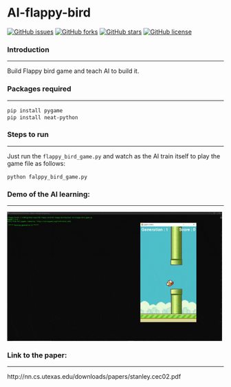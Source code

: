 # AI-flappy-bird

[![GitHub issues](https://img.shields.io/github/issues/PraveenKumarSridhar/AI-flappy-bird?style=for-the-badge)](https://github.com/PraveenKumarSridhar/AI-flappy-bird/issues)
[![GitHub forks](https://img.shields.io/github/forks/PraveenKumarSridhar/AI-flappy-bird?style=for-the-badge)](https://github.com/PraveenKumarSridhar/AI-flappy-bird/network)
[![GitHub stars](https://img.shields.io/github/stars/PraveenKumarSridhar/AI-flappy-bird?style=for-the-badge)](https://github.com/PraveenKumarSridhar/AI-flappy-bird/stargazers)
[![GitHub license](https://img.shields.io/github/license/PraveenKumarSridhar/AI-flappy-bird?style=for-the-badge)](https://github.com/PraveenKumarSridhar/AI-flappy-bird/blob/main/LICENSE)


### Introduction
<hr/>

Build Flappy bird game and teach AI to build it.

### Packages required
<hr/>

```
pip install pygame
pip install neat-python
```

### Steps to run
<hr/>

Just run the `flappy_bird_game.py` and watch as the AI train itself to play the game file as follows:

```
python falppy_bird_game.py 
```

### Demo of the AI learning:
<hr/>

<img align="center" alt="GIF" src="https://raw.githubusercontent.com/PraveenKumarSridhar/AI-flappy-bird/main/assets/Ai-playing.gif" width="500" height="300" />

### Link to the paper:
<hr/>
http://nn.cs.utexas.edu/downloads/papers/stanley.cec02.pdf

